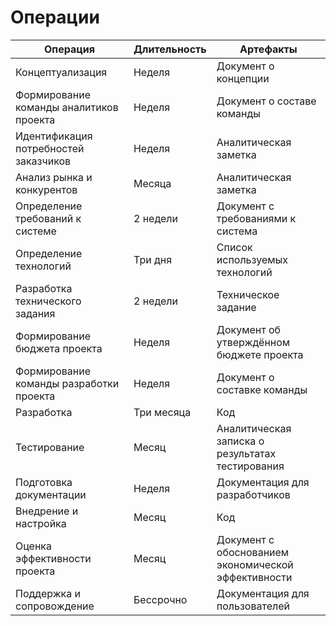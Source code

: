# Операции
|Операция|Длительность|Артефакты|
|---|---|---|
|Концептуализация   | Неделя   | Документ о концепции |
|Формирование команды аналитиков проекта   | Неделя | Документ о составе команды |
|Идентификация потребностей заказчиков   | Неделя   | Аналитическая заметка |
|Анализ рынка и конкурентов   | Месяца   | Аналитическая заметка |
|Определение требований к системе   | 2 недели   | Документ с требованиями к система |
|Определение технологий	   | Три дня   | Список используемых технологий |
|Разработка технического задания   | 2 недели   | Техническое задание |
|Формирование бюджета проекта   | Неделя | Документ об утверждённом бюджете проекта |
|Формирование команды разработки проекта   | Неделя | Документ о составке команды |
|Разработка   | Три месяца   | Код |
|Тестирование   | Месяц   | Аналитическая записка о результатах тестирования |
|Подготовка документации	| Неделя| Документация для разработчиков|
|Внедрение и настройка   | Месяц   | Код |
|Оценка эффективности проекта	| Месяц | Документ с обоснованием экономической эффективности |
|Поддержка и сопровождение   | Бессрочно   | Документация для пользователей |
